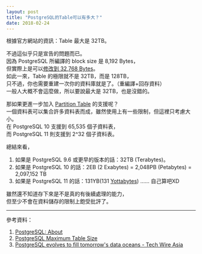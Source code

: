 ```yaml
---
layout: post
title: "PostgreSQL的Table可以有多大？"
date: 2018-02-24
---
```


根據官方網站的資訊：Table 最大是 32TB。

不過這似乎只是宣告的問題而已。<br/>
因為 PostgreSQL 所編譯的 block size 是 8,192 Bytes，<br/>
但實際上是可以[修改到 32,768 Bytes](https://www.postgresql.org/docs/10/static/install-procedure.html)。<br/>
如此一來，Table 的極限就不是 32TB，而是 128TB，<br/>
只不過，你也需要重建一次你的資料庫就是了。（重編譯+回存資料）<br/>
一般人大概不會這麼做，所以要說最大是 32TB，也是沒錯的。

那如果更進一步加入 [Partition Table](https://docs.postgresql.tw/tw.10/ii-the-sql-language/data-definition/510-table-partitioning.html) 的支援呢？<br/>
一個資料表可以集合許多資料表而成，雖然使用上有一些限制，但這裡只考慮大小。<br/>
在 PostgreSQL 10 支援到 65,535 個子資料表，<br/>
而 PostgreSQL 11 則支援到 2^32 個子資料表。

總結來看，
1. 如果是 PostgreSQL 9.6 或更早的版本的話：32TB (Terabytes)。
2. 如果是 PostgreSQL 10 的話：2EB (2 Exabytes) = 2,048PB (Petabytes) = 2,097,152 TB
3. 如果是 PostgreSQL 11 的話：131YB(131 [Yottabytes](https://en.wikipedia.org/wiki/Yottabyte)) ...... 自己算吧XD

雖然還不知道存下來是不是真的有後續處理的能力，<br/>
但至少不會在資料儲存的限制上飽受批評了。

---
參考資料：
1. [PostgreSQL: About](https://www.postgresql.org/about/)
2. [PostgreSQL Maximum Table Size](https://blog.2ndquadrant.com/postgresql-maximum-table-size/)
3. [PostgreSQL evolves to fill tomorrow's data oceans - Tech Wire Asia](http://techwireasia.com/2018/02/postgresql-evolves-to-fill-tomorrows-data-oceans/)

